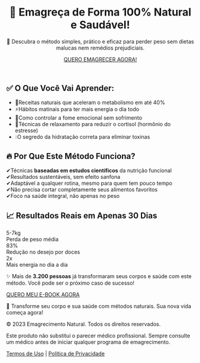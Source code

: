 <!DOCTYPE html>
<html lang="pt-BR">
<head>
  <meta charset="UTF-8">
  <meta name="viewport" content="width=device-width, initial-scale=1.0">
  <title>Página de Vendas - E-book Emagrecimento Natural</title>
  <script></script>
  <link rel="stylesheet" href="https://cdnjs.cloudflare.com/ajax/libs/animate.css/4.1.1/animate.min.css">
  <script src="https://cdn.tailwindcss.com"></script>
  <style>
    .testimonial-card {
      transition: transform 0.3s ease;
    }
    .testimonial-card:hover {
      transform: translateY(-5px);
    }
    .guarantee-badge {
      animation: pulse 2s infinite;
    }
    @keyframes pulse {
      0% { transform: scale(1); }
      50% { transform: scale(1.05); }
      100% { transform: scale(1); }
    }
  </style>
</head>
<body class="bg-gray-50 text-gray-800 font-sans">

  <!-- Cabeçalho -->
  <header class="text-center py-16 bg-gradient-to-r from-green-50 to-green-100">
    <div class="max-w-4xl mx-auto px-6">
      <h1 class="text-4xl md:text-5xl font-bold text-green-700 mb-6 animate__animated animate__fadeInDown">🌱 Emagreça de Forma 100% Natural e Saudável!</h1>
      <p class="text-xl md:text-2xl text-gray-700 mb-8 animate__animated animate__fadeIn animate__delay-1s">
        📘 Descubra o método simples, prático e eficaz para perder peso sem dietas malucas nem remédios prejudiciais.
      </p>
      <div class="animate__animated animate__fadeInUp animate__delay-2s">
        <a href="https://pag.ae/7_Y2uTzB4" class="bg-orange-500 hover:bg-orange-600 text-white font-bold py-4 px-8 rounded-full text-lg shadow-lg transition duration-300 transform hover:scale-105">
          QUERO EMAGRECER AGORA!
        </a>
      </div>
    </div>
  </header>

  <!-- Benefícios -->
  <section class="max-w-6xl mx-auto grid md:grid-cols-2 gap-8 px-6 py-16">
    <div class="p-8 bg-white rounded-2xl shadow-lg border-l-8 border-green-500 hover:shadow-xl transition duration-300">
      <h2 class="text-3xl font-bold text-green-600 mb-6">✅ O Que Você Vai Aprender:</h2>
      <ul class="space-y-4 text-lg">
        <li class="flex items-start"><span class="text-green-500 mr-3">🍵</span>Receitas naturais que aceleram o metabolismo em até 40%</li>
        <li class="flex items-start"><span class="text-green-500 mr-3">⚡</span>Hábitos matinais para ter mais energia o dia todo</li>
        <li class="flex items-start"><span class="text-green-500 mr-3">🥗</span>Como controlar a fome emocional sem sofrimento</li>
        <li class="flex items-start"><span class="text-green-500 mr-3">🧘</span>Técnicas de relaxamento para reduzir o cortisol (hormônio do estresse)</li>
        <li class="flex items-start"><span class="text-green-500 mr-3">💧</span>O segredo da hidratação correta para eliminar toxinas</li>
      </ul>
    </div>
    <div class="p-8 bg-gradient-to-br from-orange-50 to-amber-50 rounded-2xl shadow-lg border-l-8 border-orange-500 hover:shadow-xl transition duration-300">
      <h2 class="text-3xl font-bold text-orange-600 mb-6">🔥 Por Que Este Método Funciona?</h2>
      <div class="space-y-4 text-lg">
        <div class="flex items-start"><span class="text-orange-500 mr-3">✔</span>Técnicas <strong>baseadas em estudos científicos</strong> da nutrição funcional</div>
        <div class="flex items-start"><span class="text-orange-500 mr-3">✔</span>Resultados sustentáveis, sem efeito sanfona</div>
        <div class="flex items-start"><span class="text-orange-500 mr-3">✔</span>Adaptável a qualquer rotina, mesmo para quem tem pouco tempo</div>
        <div class="flex items-start"><span class="text-orange-500 mr-3">✔</span>Não precisa cortar completamente seus alimentos favoritos</div>
        <div class="flex items-start"><span class="text-orange-500 mr-3">✔</span>Foco na saúde integral, não apenas no peso</div>
      </div>
    </div>
  </section>

  <!-- Resultados -->
  <section class="relative text-center py-24 px-6 bg-gray-50 overflow-hidden">
    <div class="absolute inset-0 opacity-20 bg-[url('https://images.unsplash.com/photo-1518611012118-696072aa579a?auto=format&fit=crop&w=1600&q=80')] bg-cover bg-center"></div>
    <div class="relative z-10 max-w-4xl mx-auto">
      <h2 class="text-4xl font-bold text-green-700 mb-8">📈 Resultados Reais em Apenas 30 Dias</h2>
      <div class="grid md:grid-cols-3 gap-6 mb-12">
        <div class="bg-white p-6 rounded-xl shadow-md">
          <div class="text-5xl font-bold text-orange-500 mb-2">5-7kg</div>
          <div class="text-gray-600">Perda de peso média</div>
        </div>
        <div class="bg-white p-6 rounded-xl shadow-md">
          <div class="text-5xl font-bold text-orange-500 mb-2">83%</div>
          <div class="text-gray-600">Redução no desejo por doces</div>
        </div>
        <div class="bg-white p-6 rounded-xl shadow-md">
          <div class="text-5xl font-bold text-orange-500 mb-2">2x</div>
          <div class="text-gray-600">Mais energia no dia a dia</div>
        </div>
      </div>
      <p class="text-xl md:text-2xl text-gray-700 mb-8">✨ Mais de <strong>3.200 pessoas</strong> já transformaram seus corpos e saúde com este método. Você pode ser o próximo caso de sucesso!</p>
      <a href="https://pag.ae/7_Y2uTzB4" class="inline-block bg-green-600 hover:bg-green-700 text-white font-bold py-4 px-8 rounded-full text-lg shadow-lg transition duration-300 transform hover:scale-105">QUERO MEU E-BOOK AGORA</a>
    </div>
  </section>

  <!-- Depoimentos -->
  <!-- (aqui entram os depoimentos já prontos do seu código acima) -->

  <!-- Bônus -->
  <!-- (mantive os bônus exatamente como você enviou) -->

  <!-- Garantia -->
  <!-- (mantida igual ao seu código original) -->

  <!-- Perguntas Frequentes -->
  <!-- (mantida igual ao seu código original) -->

  <!-- Oferta Final -->
  <!-- (mantida igual ao seu código original) -->

  <!-- Rodapé -->
  <footer class="text-center py-10 bg-gray-900 text-gray-400">
    <div class="max-w-4xl mx-auto px-6">
      <p class="mb-6">💚 Transforme seu corpo e sua saúde com métodos naturais. Sua nova vida começa agora!</p>
      <div class="text-sm">
        <p class="mb-2">© 2023 Emagrecimento Natural. Todos os direitos reservados.</p>
        <p class="mb-2">Este produto não substitui o parecer médico profissional. Sempre consulte um médico antes de iniciar qualquer programa de emagrecimento.</p>
        <p>
          <a href="#" class="text-green-400 hover:text-green-300">Termos de Uso</a> | 
          <a href="#" class="text-green-400 hover:text-green-300">Política de Privacidade</a>
        </p>
      </div>
    </div>
  </footer>

</body>
</html>